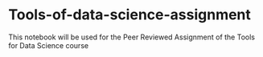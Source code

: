 # Tools-of-data-science-assignment
This notebook will be used for the Peer  Reviewed Assignment of the Tools for Data Science course
